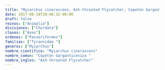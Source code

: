 ```yaml
---
title: "Myiarchus cinerascens, Ash-throated Flycatcher, Copetón Garganticeniza "
date: 2017-08-18T20:46:32-06:00
draft: false
reinos: ["Animalia"]
divisiones: ["Chordata"]
clases: ["Aves"]
ordenes: ["Passeriformes"]
familias: ["Tyrannidae "]
generos: ["Myiarchus"]
nombre_cientifico: "Myiarchus cinerascens"
nombre_comun: "Copetón Garganticeniza "
nombre_ingles: "Ash-throated Flycatcher"
---
```

